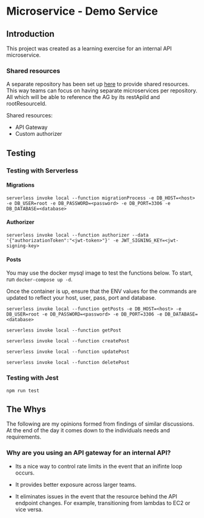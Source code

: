 # Microservice - Demo Service

## Introduction

This project was created as a learning exercise for an internal API microservice.

### Shared resources

A separate repository has been set up [here](https://github.com/itsjeffro/microservice-api-gateway) to provide shared resources. This way 
teams can focus on having separate microservices per repository. All which will be able to reference the AG by its restApiId and rootResourceId.

Shared resources:

- API Gateway
- Custom authorizer

## Testing

### Testing with Serverless

#### Migrations

```
serverless invoke local --function migrationProcess -e DB_HOST=<host> -e DB_USER=root -e DB_PASSWORD=<password> -e DB_PORT=3306 -e DB_DATABASE=<database>
```

#### Authorizer

```
serverless invoke local --function authorizer --data '{"authorizationToken":"<jwt-token>"}' -e JWT_SIGNING_KEY=<jwt-signing-key>
```

#### Posts

You may use the docker mysql image to test the functions below. To start, run `docker-compose up -d`.

Once the container is up, ensure that the ENV values for the commands are updated to reflect your host, user, pass, port and database.

```
serverless invoke local --function getPosts -e DB_HOST=<host> -e DB_USER=root -e DB_PASSWORD=<password> -e DB_PORT=3306 -e DB_DATABASE=<database>
```

```
serverless invoke local --function getPost
```

```
serverless invoke local --function createPost
```

```
serverless invoke local --function updatePost
```

```
serverless invoke local --function deletePost
```

### Testing with Jest

```
npm run test
```

## The Whys

The following are my opinions formed from findings of similar discussions. At the end of the day it comes down to the individuals needs and requirements.

### Why are you using an API gateway for an internal API?

* Its a nice way to control rate limits in the event that an inifinte loop occurs.

* It provides better exposure across larger teams.

* It eliminates issues in the event that the resource behind the API endpoint changes. For example, transitioning from lambdas to EC2 or vice versa.